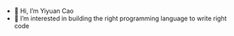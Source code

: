 - 👋 Hi, I’m Yiyuan Cao
- 👀 I’m interested in building the right programming language to write right code
